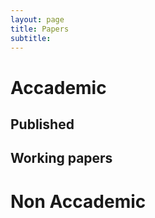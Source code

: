 ```yaml
---
layout: page
title: Papers
subtitle: 
---
```



# Accademic 
## Published
## Working papers

# Non Accademic
